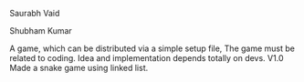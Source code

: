 Saurabh Vaid

Shubham Kumar

A game, which can be distributed via a simple setup file, The game must be related to coding. Idea and implementation depends totally on devs.
V1.0 Made a snake game using linked list.
